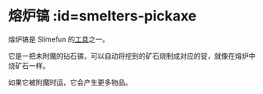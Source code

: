 # 熔炉镐 :id=smelters-pickaxe

熔炉镐是 Slimefun 的[工具](/Tools)之一。

它是一把未附魔的钻石镐，可以自动将挖到的矿石烧制成对应的锭，就像在熔炉中烧矿石一样。

如果它被附魔时运，它会产生更多物品。

